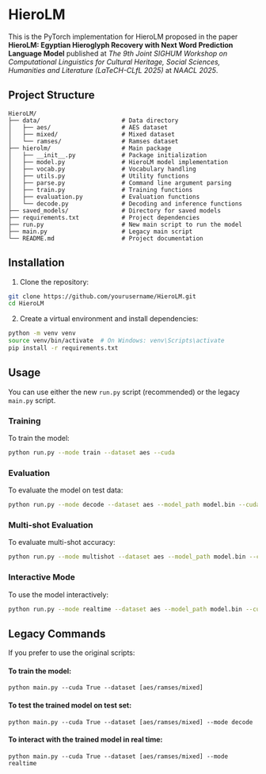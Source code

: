 # HieroLM
This is the PyTorch implementation for HieroLM proposed in the paper **HieroLM: Egyptian Hieroglyph Recovery with Next Word
Prediction Language Model** published at *The 9th Joint SIGHUM Workshop on Computational Linguistics for Cultural Heritage, Social Sciences, Humanities and Literature (LaTeCH-CLfL 2025)* at *NAACL 2025*.

## Project Structure

```
HieroLM/
├── data/                       # Data directory
│   ├── aes/                    # AES dataset
│   ├── mixed/                  # Mixed dataset
│   └── ramses/                 # Ramses dataset
├── hierolm/                    # Main package
│   ├── __init__.py             # Package initialization
│   ├── model.py                # HieroLM model implementation
│   ├── vocab.py                # Vocabulary handling
│   ├── utils.py                # Utility functions
│   ├── parse.py                # Command line argument parsing
│   ├── train.py                # Training functions
│   ├── evaluation.py           # Evaluation functions
│   └── decode.py               # Decoding and inference functions
├── saved_models/               # Directory for saved models
├── requirements.txt            # Project dependencies
├── run.py                      # New main script to run the model
├── main.py                     # Legacy main script
└── README.md                   # Project documentation
```

## Installation

1. Clone the repository:
```bash
git clone https://github.com/yourusername/HieroLM.git
cd HieroLM
```

2. Create a virtual environment and install dependencies:
```bash
python -m venv venv
source venv/bin/activate  # On Windows: venv\Scripts\activate
pip install -r requirements.txt
```

## Usage

You can use either the new `run.py` script (recommended) or the legacy `main.py` script.

### Training

To train the model:

```bash
python run.py --mode train --dataset aes --cuda
```

### Evaluation

To evaluate the model on test data:

```bash
python run.py --mode decode --dataset aes --model_path model.bin --cuda
```

### Multi-shot Evaluation

To evaluate multi-shot accuracy:

```bash
python run.py --mode multishot --dataset aes --model_path model.bin --cuda
```

### Interactive Mode

To use the model interactively:

```bash
python run.py --mode realtime --dataset aes --model_path model.bin --cuda
```

## Legacy Commands

If you prefer to use the original scripts:

#### To train the model:

```
python main.py --cuda True --dataset [aes/ramses/mixed]
```

#### To test the trained model on test set:

```
python main.py --cuda True --dataset [aes/ramses/mixed] --mode decode
```

#### To interact with the trained model in real time:

```
python main.py --cuda True --dataset [aes/ramses/mixed] --mode realtime
```
